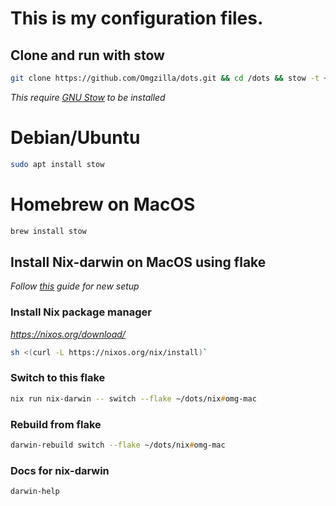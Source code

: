 # This is my configuration files.
## Clone and run with stow
```bash
git clone https://github.com/Omgzilla/dots.git && cd /dots && stow -t ~/ .
```

*This require [GNU Stow](https://www.gnu.org/software/stow/) to be installed*
# Debian/Ubuntu
```bash
sudo apt install stow
```
# Homebrew on MacOS
```zsh
brew install stow
```

## Install Nix-darwin on MacOS using flake
*Follow [this](https://www.youtube.com/watch?v=Z8BL8mdzWHI) guide for new setup*
### Install Nix package manager
*https://nixos.org/download/*
```zsh
sh <(curl -L https://nixos.org/nix/install)`
```
### Switch to this flake
```zsh
nix run nix-darwin -- switch --flake ~/dots/nix#omg-mac
```
### Rebuild from flake
```zsh
darwin-rebuild switch --flake ~/dots/nix#omg-mac
```
### Docs for nix-darwin
```zsh
darwin-help
```
